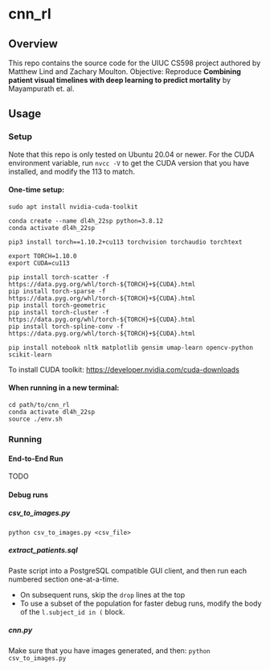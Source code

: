 # cnn_rl

## Overview
This repo contains the source code for the UIUC CS598 project authored by Matthew Lind and Zachary Moulton. Objective: Reproduce __Combining patient visual timelines with deep
learning to predict mortality__ by Mayampurath et. al.

## Usage
### Setup
Note that this repo is only tested on Ubuntu 20.04 or newer. For the CUDA environment variable, run `nvcc -V` to get the CUDA version that you have installed, and modify the 113 to match.
#### One-time setup:

```
sudo apt install nvidia-cuda-toolkit

conda create --name dl4h_22sp python=3.8.12
conda activate dl4h_22sp

pip3 install torch==1.10.2+cu113 torchvision torchaudio torchtext

export TORCH=1.10.0
export CUDA=cu113

pip install torch-scatter -f https://data.pyg.org/whl/torch-${TORCH}+${CUDA}.html
pip install torch-sparse -f https://data.pyg.org/whl/torch-${TORCH}+${CUDA}.html
pip install torch-geometric
pip install torch-cluster -f https://data.pyg.org/whl/torch-${TORCH}+${CUDA}.html
pip install torch-spline-conv -f https://data.pyg.org/whl/torch-${TORCH}+${CUDA}.html

pip install notebook nltk matplotlib gensim umap-learn opencv-python scikit-learn
```

To install CUDA toolkit: https://developer.nvidia.com/cuda-downloads

#### When running in a new terminal:
```
cd path/to/cnn_rl
conda activate dl4h_22sp
source ./env.sh
```

### Running
#### End-to-End Run
TODO


#### Debug runs
##### csv_to_images.py
`python csv_to_images.py <csv_file>`

##### extract_patients.sql
Paste script into a PostgreSQL compatible GUI client, and then run each numbered section one-at-a-time.
* On subsequent runs, skip the `drop` lines at the top
* To use a subset of the population for faster debug runs, modify the body of the `l.subject_id in (` block.

##### cnn.py
Make sure that you have images generated, and then:
`python csv_to_images.py`